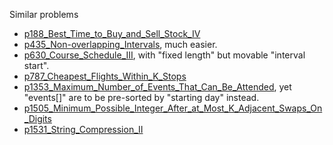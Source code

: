 Similar problems
- [p188_Best_Time_to_Buy_and_Sell_Stock_IV](https://github.com/genxium/Leetcode/tree/master/p188_Best_Time_to_Buy_and_Sell_Stock_IV)
- [p435_Non-overlapping_Intervals](https://github.com/genxium/Leetcode/tree/master/p435_Non-overlapping_Intervals), much easier.
- [p630_Course_Schedule_III](https://github.com/genxium/Leetcode/tree/master/p630_Course_Schedule_III), with "fixed length" but movable "interval start". 
- [p787_Cheapest_Flights_Within_K_Stops](https://github.com/genxium/Leetcode/tree/master/p787_Cheapest_Flights_Within_K_Stops)
- [p1353_Maximum_Number_of_Events_That_Can_Be_Attended](https://github.com/genxium/Leetcode/tree/master/p1353_Maximum_Number_of_Events_That_Can_Be_Attended), yet "events[]" are to be pre-sorted by "starting day" instead.
- [p1505_Minimum_Possible_Integer_After_at_Most_K_Adjacent_Swaps_On_Digits](https://github.com/genxium/Leetcode/tree/master/p1505_Minimum_Possible_Integer_After_at_Most_K_Adjacent_Swaps_On_Digits)
- [p1531_String_Compression_II](https://github.com/genxium/Leetcode/tree/master/p1531_String_Compression_II)
